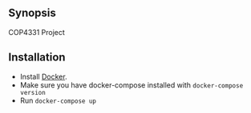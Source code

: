 ## Synopsis

COP4331 Project

## Installation

* Install [Docker](https://www.docker.com/).
* Make sure you have docker-compose installed with `docker-compose version`
* Run `docker-compose up`
